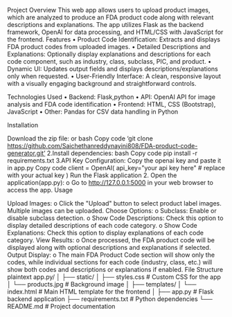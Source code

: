 Project Overview This web app allows users to upload product images, which are analyzed to produce an FDA product code along with relevant descriptions and explanations. The app utilizes Flask as the backend framework, OpenAI for data processing, and HTML/CSS with JavaScript for the frontend. Features • Product Code Identification: Extracts and displays FDA product codes from uploaded images. • Detailed Descriptions and Explanations: Optionally display explanations and descriptions for each code component, such as industry, class, subclass, PIC, and product. • Dynamic UI: Updates output fields and displays descriptions/explanations only when requested. • User-Friendly Interface: A clean, responsive layout with a visually engaging background and straightforward controls.

Technologies Used • Backend: Flask,python • API: OpenAI API for image analysis and FDA code identification • Frontend: HTML, CSS (Bootstrap), JavaScript • Other: Pandas for CSV data handling in Python

Installation

Download the zip file: or bash Copy code ‘git clone https://github.com/Saichethanreddynayini808/FDA-product-code-generator.git’ 2.Install dependencies: bash Copy code pip install -r requirements.txt 3.API Key Configuration: Copy the openai key and paste it in app.py Copy code client = OpenAI( api_key="your api key here" # replace with your actual key )
Run the Flask application 2. Open the application(app.py): o Go to http://127.0.0.1:5000 in your web browser to access the app. Usage

Upload Images: o Click the "Upload" button to select product label images. Multiple images can be uploaded.
Choose Options: o Subclass: Enable or disable subclass detection. o Show Code Descriptions: Check this option to display detailed descriptions of each code category. o Show Code Explanations: Check this option to display explanations of each code category.
View Results: o Once processed, the FDA product code will be displayed along with optional descriptions and explanations if selected.
Output Display: o The main FDA Product Code section will show only the codes, while individual sections for each code (industry, class, etc.) will show both codes and descriptions or explanations if enabled. File Structure plaintext
app.py/ │ ├── static/ │ ├── styles.css # Custom CSS for the app │ └── products.jpg # Background image │ ├── templates/ │ └── index.html # Main HTML template for the frontend │ ├── app.py # Flask backend application ├── requirements.txt # Python dependencies └── README.md # Project documentation
